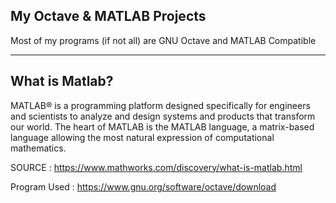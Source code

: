 My Octave & MATLAB Projects
-----------
Most of my programs (if not all) are GNU Octave and MATLAB Compatible

---------------
What is Matlab? 
--------------
MATLAB® is a programming platform designed specifically for engineers and scientists to analyze and design systems and products that transform our world. The heart of MATLAB is the MATLAB language, a matrix-based language allowing the most natural expression of computational mathematics.

SOURCE : https://www.mathworks.com/discovery/what-is-matlab.html



Program Used : https://www.gnu.org/software/octave/download
